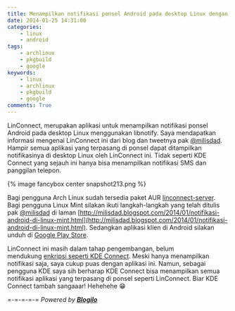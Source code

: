 ```yaml
---
title: Menampilkan notifikasi ponsel Android pada desktop Linux dengan LinConnect
date: 2014-01-25 14:31:00
categories:
    - linux
    - android
tags:
    - archlinux
    - pkgbuild
    - google
keywords:
    - linux
    - archlinux	 
    - pkgbuild
    - google 
comments: True
---
```


LinConnect, merupakan aplikasi untuk menampilkan notifikasi ponsel Android pada desktop Linux menggunakan libnotify. Saya mendapatkan informasi mengenai LinConnect ini dari blog dan tweetnya pak [@milisdad](https://twitter.com/milisdad).<!-- more --> Hampir semua aplikasi yang terpasang di ponsel dapat ditampilkan notifikasinya di desktop Linux oleh LinConnect ini. Tidak seperti KDE Connect yang sejauh ini hanya bisa menampilkan notifikasi SMS dan panggilan telepon.

{% image fancybox center snapshot213.png %}

Bagi pengguna Arch Linux sudah tersedia paket AUR [linconnect-server](https://aur.archlinux.org/packages/linconnect-server-git). Bagi pengguna Linux Mint silakan ikuti langkah-langkah yang telah ditulis pak [@milisdad](https://twitter.com/milisdad) di laman [http://milisdad.blogspot.com/2014/01/notifikasi-android-di-linux-mint.html](http://milisdad.blogspot.com/2014/01/notifikasi-android-di-linux-mint.html). Sedangkan aplikasi klien di Android silakan unduh di [Google Play Store](https://play.google.com/store/apps/details?id=com.willhauck.linconnectclient).

LinConnect ini masih dalam tahap pengembangan, belum mendukung [enkripsi seperti KDE Connect](http://albertvaka.wordpress.com/2013/09/19/how-kde-connect-encryption-works/). Meski hanya menampilkan notifikasi saja, saya cukup puas dengan aplikasi ini. Namun, sebagai pengguna KDE saya sih berharap KDE Connect bisa menampilkan semua notifikasi aplikasi yang terpasang di ponsel seperti LinConnect. Biar KDE Connect tambah sangaaar! Hehehehe 😁

=-=-=-=-=
*Powered by __[Blogilo](http://blogilo.gnufolks.org/)__*
